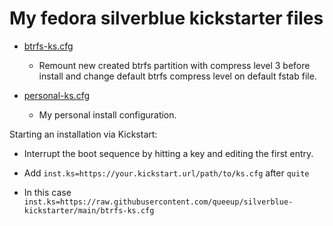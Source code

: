 # My fedora silverblue kickstarter files

- [btrfs-ks.cfg](https://github.com/queeup/silverblue-kickstarter/blob/main/btrfs-ks.cfg)
  - Remount new created btrfs partition with compress level 3 before install and change default btrfs compress level on default fstab file.

- [personal-ks.cfg](https://github.com/queeup/silverblue-kickstarter/blob/main/personal-ks.cfg)
  - My personal install configuration.

Starting an installation via Kickstart:

- Interrupt the boot sequence by hitting a key and editing the first entry.

- Add `inst.ks=https://your.kickstart.url/path/to/ks.cfg` after `quite`

- In this case `inst.ks=https://raw.githubusercontent.com/queeup/silverblue-kickstarter/main/btrfs-ks.cfg`
